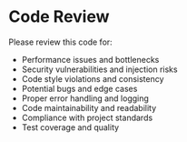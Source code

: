 # Code Review

Please review this code for:
- Performance issues and bottlenecks
- Security vulnerabilities and injection risks
- Code style violations and consistency
- Potential bugs and edge cases
- Proper error handling and logging
- Code maintainability and readability
- Compliance with project standards
- Test coverage and quality